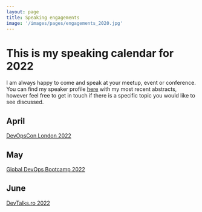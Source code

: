 ```yaml
---
layout: page
title: Speaking engagements
image: '/images/pages/engagements_2020.jpg'
---
```


# This is my speaking calendar for 2022
I am always happy to come and speak at your meetup, event or conference.  
You can find my speaker profile [here](https://sessionize.com/matteoemili) with my most recent abstracts, however feel free to get in touch if there is a specific topic you would like to see discussed.

April
---
[DevOpsCon London 2022](https://devopscon.io/continuous-delivery-automation/why-pipelines-as-code-is-the-way-forward/)  

May
---
[Global DevOps Bootcamp 2022](https://globaldevopsbootcamp.com/)  

June
---
[DevTalks.ro 2022](https://myconnector.ro/virtual/devtalks-2022/955/agenda/12718)
